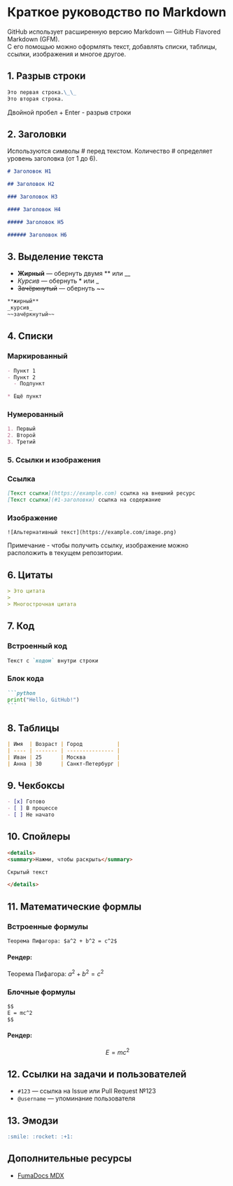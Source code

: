 # Краткое руководство по Markdown

GitHub использует расширенную версию Markdown — GitHub Flavored Markdown (GFM).  
С его помощью можно оформлять текст, добавлять списки, таблицы, ссылки, изображения и многое другое.

## 1. Разрыв строки

```markdown
Это первая строка.\_\_
Это вторая строка.
```

Двойной пробел + Enter - разрыв строки

## 2. Заголовки

Используются символы # перед текстом.
Количество # определяет уровень заголовка (от 1 до 6).

```markdown
# Заголовок H1

## Заголовок H2

### Заголовок H3

#### Заголовок H4

##### Заголовок H5

###### Заголовок H6
```

## 3. Выделение текста

- **Жирный** — обернуть двумя \*\* или \_\_
- _Курсив_ — обернуть \* или \_
- ~~Зачёркнутый~~ — обернуть ~~

```markdown
**жирный**
_курсив_
~~зачёркнутый~~
```

## 4. Списки

### Маркированный

```markdown
- Пункт 1
- Пункт 2
  - Подпункт

* Ещё пункт
```

### Нумерованный

```markdown
1. Первый
2. Второй
3. Третий
```

### 5. Ссылки и изображения

### Ссылка

```markdown
[Текст ссылки](https://example.com) ссылка на внешний ресурс
[Текст ссылки](#1-заголовки) ссылка на содержание
```

### Изображение

`![Альтернативный текст](https://example.com/image.png)`

Примечание - чтобы получить ссылку, изображение можно расположить в текущем репозитории.

## 6. Цитаты

```markdown
> Это цитата
>
> Многострочная цитата
```

## 7. Код

### Встроенный код

```markdown
Текст с `кодом` внутри строки
```

### Блок кода

````markdown
```python
print("Hello, GitHub!")
```
````

## 8. Таблицы

```markdown
| Имя  | Возраст | Город           |
| ---- | ------- | --------------- |
| Иван | 25      | Москва          |
| Анна | 30      | Санкт-Петербург |
```

## 9. Чекбоксы

```markdown
- [x] Готово
- [ ] В процессе
- [ ] Не начато
```

## 10. Спойлеры

```markdown
<details>
<summary>Нажми, чтобы раскрыть</summary>

Скрытый текст

</details>
```

## 11. Математические формлы

### Встроенные формулы

```markdown
Теорема Пифагора: $a^2 + b^2 = c^2$
```

#### Рендер:

Теорема Пифагора: $a^2 + b^2 = c^2$

### Блочные формулы

```markdown
$$
E = mc^2
$$
```

#### Рендер:

$$
E = mc^2
$$

## 12. Ссылки на задачи и пользователей

- `#123` — ссылка на Issue или Pull Request №123
- `@username` — упоминание пользователя

## 13. Эмодзи

```markdown
:smile: :rocket: :+1:
```

## Дополнительные ресурсы

- [FumaDocs MDX](https://fumadocs.dev/docs/mdx)
